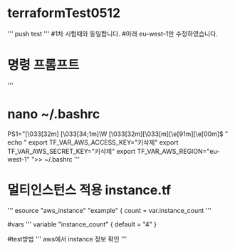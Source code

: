 # terraformTest0512
'''
push test
'''
#1차 시험때와 동일합니다.
#아래 eu-west-1만 수정하였습니다.

# 명령 프롬프트
'''
# nano ~/.bashrc
PS1="\[\033[32m\] \[\033[34;1m\]\W \[\033[32m\]\[\033[m\]\[\e[91m\]\[\e[00m\]$ "
echo "
export TF_VAR_AWS_ACCESS_KEY="키삭제"
export TF_VAR_AWS_SECRET_KEY="키삭제"
export TF_VAR_AWS_REGION="eu-west-1"
">> ~/.bashrc
'''

# 멀티인스턴스 적용 instance.tf
'''
esource "aws_instance" "example" {
  count         = var.instance_count
'''

#vars
'''
variable "instance_count" {
  default = "4"
}

#test방법
'''
aws에서 instance 정보 확인
'''

